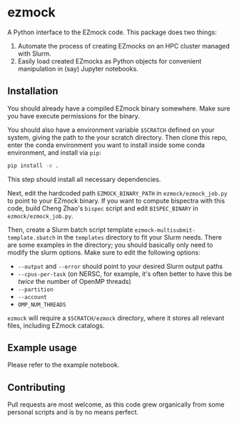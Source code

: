 # ezmock

A Python interface to the EZmock code.
This package does two things:
1. Automate the process of creating EZmocks on an HPC cluster managed with Slurm.
2. Easily load created EZmocks as Python objects for convenient manipulation in (say) Jupyter notebooks.


## Installation

You should already have a compiled EZmock binary somewhere.
Make sure you have execute permissions for the binary.

You should also have a environment variable `$SCRATCH` defined on your system,
giving the path to the your scratch directory.
Then clone this repo,
enter the conda environment you want to install inside some conda environment,
and install via `pip`:
```bash
pip install -e .
```
This step should install all necessary dependencies.

Next, edit the hardcoded path `EZMOCK_BINARY_PATH` in `ezmock/ezmock_job.py`
to point to your EZmock binary.
If you want to compute bispectra with this code,
build Cheng Zhao's `bispec` script and edit `BISPEC_BINARY` in `ezmock/ezmock_job.py`.

Then, create a Slurm batch script template `ezmock-multisubmit-template.sbatch`
in the `templates` directory to fit your Slurm needs.
There are some examples in the directory; you should basically only need to modify the slurm options.
Make sure to edit the following options:
* `--output` and `--error` should point to your desired Slurm output paths
* `--cpus-per-task` (on NERSC, for example, it's often better to have this be _twice_ the number of OpenMP threads)
* `--partition`
* `--account`
* `OMP_NUM_THREADS`

`ezmock` will require a `$SCRATCH/ezmock` directory,
where it stores all relevant files,
including EZmock catalogs.


## Example usage

Please refer to the example notebook.


## Contributing

Pull requests are most welcome,
as this code grew organically from some personal scripts
and is by no means perfect.
